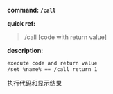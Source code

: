 <!-- BEGIN_AUTOGEN: do NOT edit in this block -->

**command: `/call`**

**quick ref:**
> /call [code with return value]

**description:**

```
execute code and return value
/set %name% == /call return 1
```

<!-- END_AUTOGEN-->
执行代码和显示结果